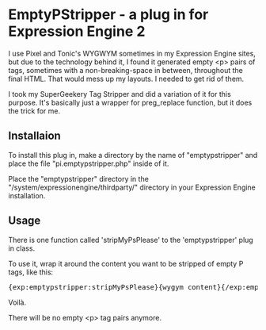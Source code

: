# EmptyPStripper - a plug in for Expression Engine 2

I use Pixel and Tonic's WYGWYM sometimes in my Expression Engine sites, but due to the technology behind it, I found it generated empty &lt;p&gt; pairs of tags, sometimes with a non-breaking-space in between, throughout the final HTML. That would mess up my layouts. I needed to get rid of them. 

I took my SuperGeekery Tag Stripper and did a variation of it for this purpose. It's basically just a wrapper for preg_replace function, but it does the trick for me.

## Installaion

To install this plug in, make a directory by the name of "emptypstripper" and place the file "pi.emptypstripper.php" inside of it. 

Place the "emptypstripper" directory in the "/system/expressionengine/thirdparty/" directory in your Expression Engine installation.

## Usage

There is one function called 'stripMyPsPlease' to the 'emptypstripper' plug in class. 

To use it, wrap it around the content you want to be stripped of empty P tags, like this:

<pre>
{exp:emptypstripper:stripMyPsPlease}{wygym_content}{/exp:emptypstripper:stripMyPsPlease}
</pre>

Voilà. 

There will be no empty &lt;p&gt; tag pairs anymore.